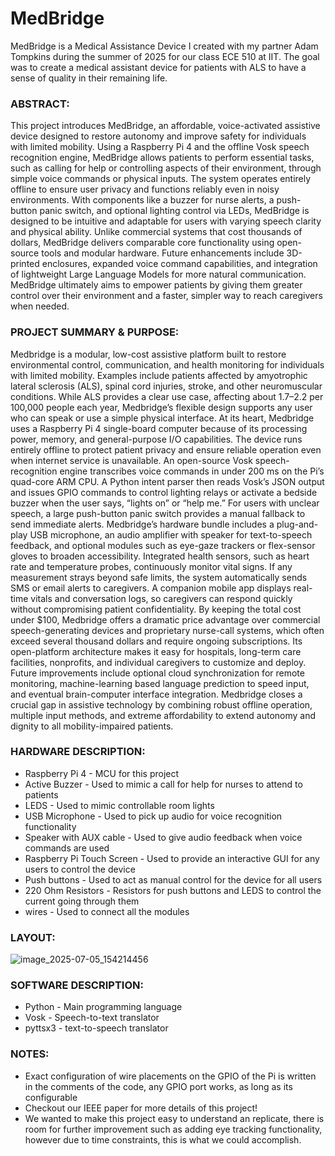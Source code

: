 # MedBridge
MedBridge is a Medical Assistance Device I created with my partner Adam Tompkins during the summer of 2025 for our class ECE 510 at IIT. The goal was to create a medical assistant device for patients with ALS to have a sense of quality in their remaining life.

### ABSTRACT:<br/>
This project introduces MedBridge, an affordable, voice-activated assistive device designed to restore autonomy and improve safety for individuals with limited mobility. Using a Raspberry Pi 4 and the offline Vosk speech recognition engine, MedBridge allows patients to perform essential tasks, such as calling for help or controlling aspects of their environment, through simple voice commands or physical inputs. The system operates entirely offline to ensure user privacy and functions reliably even in noisy environments. With components like a buzzer for nurse alerts, a push-button panic switch, and optional lighting control via LEDs, MedBridge is designed to be intuitive and adaptable for users with varying speech clarity and physical ability. Unlike commercial systems that cost thousands of dollars, MedBridge delivers comparable core functionality using open-source tools and modular hardware. Future enhancements include 3D-printed enclosures, expanded voice command capabilities, and integration of lightweight Large Language Models for more natural communication. MedBridge ultimately aims to empower patients by giving them greater control over their environment and a faster, simpler way to reach caregivers when needed.

### PROJECT SUMMARY & PURPOSE:<br/>
Medbridge is a modular, low-cost assistive platform built to restore environmental control, communication, and health monitoring for individuals with limited mobility. Examples include patients affected by amyotrophic lateral sclerosis (ALS), spinal cord injuries, stroke, and other neuromuscular conditions. While ALS provides a clear use case, affecting about 1.7–2.2 per 100,000 people each year, Medbridge’s flexible design supports any user who can speak or use a simple physical interface.
At its heart, Medbridge uses a Raspberry Pi 4 single-board computer because of its processing power, memory, and general-purpose I/O capabilities. The device runs entirely offline to protect patient privacy and ensure reliable operation even when internet service is unavailable. An open-source Vosk speech-recognition engine transcribes voice commands in under 200 ms on the Pi’s quad-core ARM CPU. A Python intent parser then reads Vosk’s JSON output and issues GPIO commands to control lighting relays or activate a bedside buzzer when the user says, “lights on” or “help me.” For users with unclear speech, a large push-button panic switch provides a manual fallback to send immediate alerts.
Medbridge’s hardware bundle includes a plug-and-play USB microphone, an audio amplifier with speaker for text-to-speech feedback, and optional modules such as eye-gaze trackers or flex-sensor gloves to broaden accessibility. Integrated health sensors, such as heart rate and temperature probes, continuously monitor vital signs. If any measurement strays beyond safe limits, the system automatically sends SMS or email alerts to caregivers. A companion mobile app displays real-time vitals and conversation logs, so caregivers can respond quickly without compromising patient confidentiality.
By keeping the total cost under $100, Medbridge offers a dramatic price advantage over commercial speech-generating devices and proprietary nurse-call systems, which often exceed several thousand dollars and require ongoing subscriptions. Its open-platform architecture makes it easy for hospitals, long-term care facilities, nonprofits, and individual caregivers to customize and deploy. Future improvements include optional cloud synchronization for remote monitoring, machine-learning based language prediction to speed input, and eventual brain-computer interface integration. Medbridge closes a crucial gap in assistive technology by combining robust offline operation, multiple input methods, and extreme affordability to extend autonomy and dignity to all mobility-impaired patients.

### HARDWARE DESCRIPTION:<br/>
- Raspberry Pi 4 - MCU for this project<br/>
- Active Buzzer - Used to mimic a call for help for nurses to attend to patients<br/>
- LEDS - Used to mimic controllable room lights<br/>
- USB Microphone - Used to pick up audio for voice recognition functionality<br/>
- Speaker with AUX cable - Used to give audio feedback when voice commands are used<br/>
- Raspberry Pi Touch Screen - Used to provide an interactive GUI for any users to control the device<br/>
- Push buttons - Used to act as manual control for the device for all users<br/>
- 220 Ohm Resistors - Resistors for push buttons and LEDS to control the current going through them<br/>
- wires - Used to connect all the modules<br/>

### LAYOUT:<br/>
![image_2025-07-05_154214456](https://github.com/user-attachments/assets/51ee4524-2a72-4b59-a0c4-a1b7142299a5)

### SOFTWARE DESCRIPTION:<br/>
- Python - Main programming language<br/>
- Vosk - Speech-to-text translator<br/>
- pyttsx3 - text-to-speech translator<br/>

### NOTES:<br/>
- Exact configuration of wire placements on the GPIO of the Pi is written in the comments of the code, any GPIO port works, as long as its configurable<br/>
- Checkout our IEEE paper for more details of this project!<br/>
- We wanted to make this project easy to understand an replicate, there is room for further improvement such as adding eye tracking functionality, however due to time constraints, this is what we could accomplish.<br/>



